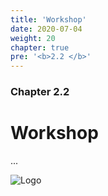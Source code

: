 ```yaml
---
title: 'Workshop'
date: 2020-07-04
weight: 20
chapter: true
pre: '<b>2.2 </b>'
---
```


### Chapter 2.2

# Workshop

...

![Logo](/img/goblin-blupi-workshop.svg?width=600px)

